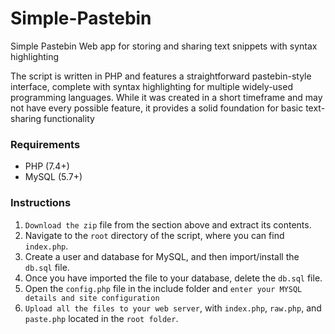 # Simple-Pastebin
Simple Pastebin Web app for storing and sharing text snippets with syntax highlighting

The script is written in PHP and features a straightforward pastebin-style interface, complete with syntax highlighting for multiple widely-used programming languages. While it was created in a short timeframe and may not have every possible feature, it provides a solid foundation for basic text-sharing functionality

### Requirements
  * PHP (7.4+)
  * MySQL (5.7+)

### Instructions
   1. `Download the zip` file from the section above and extract its contents.
   2. Navigate to the `root` directory of the script, where you can find `index.php`.
   3. Create a user and database for MySQL, and then import/install the `db.sql` file.
   4. Once you have imported the file to your database, delete the `db.sql` file.
   5. Open the `config.php` file in the include folder and `enter your MYSQL details and site configuration`
   6. `Upload all the files to your web server`, with `index.php`, `raw.php`, and `paste.php` located in the `root folder`.
